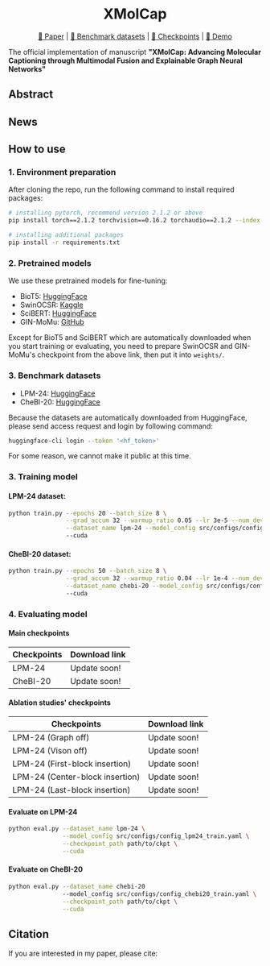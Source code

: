 <h1 align="center">XMolCap</h1>
<p align="center"><a href="">📝 Paper</a> | <a href="#3-benchmark-datasets">🤗 Benchmark datasets</a> | <a href="">🚩 Checkpoints</a> | <a href="">🤗 Demo</a></p>

The official implementation of manuscript **"XMolCap: Advancing Molecular Captioning  through Multimodal Fusion and Explainable Graph Neural Networks"**

## Abstract
> 

## News

## How to use

### 1. Environment preparation
After cloning the repo, run the following command to install required packages:
```zsh
# installing pytorch, recommend vervion 2.1.2 or above
pip install torch==2.1.2 torchvision==0.16.2 torchaudio==2.1.2 --index-url https://download.pytorch.org/whl/cu121 

# installing additional packages
pip install -r requirements.txt
```

### 2. Pretrained models
We use these pretrained models for fine-tuning:

- BioT5: [HuggingFace](https://huggingface.co/QizhiPei/biot5-base)
- SwinOCSR: [Kaggle](https://www.kaggle.com/datasets/gogogogo11/moedel)
- SciBERT: [HuggingFace](https://huggingface.co/allenai/scibert_scivocab_uncased)
- GIN-MoMu: [GitHub](https://github.com/ddz16/MoMu)

Except for BioT5 and SciBERT which are automatically downloaded when you start training or evaluating, you need to prepare SwinOCSR and GIN-MoMu's checkpoint from the above link, then put it into `weights/`.

### 3. Benchmark datasets
- LPM-24: [HuggingFace](https://huggingface.co/datasets/duongttr/LPM-24-extend)
- CheBI-20: [HuggingFace](https://huggingface.co/datasets/duongttr/chebi-20-new)

Because the datasets are automatically downloaded from HuggingFace, please send access request and login by following command:
```zsh
huggingface-cli login --token '<hf_token>'
```

For some reason, we cannot make it public at this time.

### 3. Training model

#### LPM-24 dataset:

```zsh
python train.py --epochs 20 --batch_size 8 \
                --grad_accum 32 --warmup_ratio 0.05 --lr 3e-5 --num_devices 4 \
                --dataset_name lpm-24 --model_config src/configs/config_lpm24_train.yaml \ 
                --cuda
```

#### CheBI-20 dataset:
```zsh
python train.py --epochs 50 --batch_size 8 \
                --grad_accum 32 --warmup_ratio 0.04 --lr 1e-4 --num_devices 4 \
                --dataset_name chebi-20 --model_config src/configs/config_chebi20_train.yaml \ 
                --cuda
```

### 4. Evaluating model
#### Main checkpoints
| Checkpoints | Download link |
|---|---|
|LPM-24| Update soon!|
|CheBI-20|Update soon!|
#### Ablation studies' checkpoints
| Checkpoints | Download link |
|---|---|
|LPM-24 (Graph off)| Update soon!|
|LPM-24 (Vison off)|Update soon!|
|LPM-24 (First-block insertion)| Update soon!|
|LPM-24 (Center-block insertion)| Update soon!|
|LPM-24 (Last-block insertion)| Update soon!|

#### Evaluate on LPM-24
```zsh
python eval.py --dataset_name lpm-24 \
               --model_config src/configs/config_lpm24_train.yaml \
               --checkpoint_path path/to/ckpt \
               --cuda
```

#### Evaluate on CheBI-20
```zsh
python eval.py --dataset_name chebi-20 
               --model_config src/configs/config_chebi20_train.yaml \
               --checkpoint_path path/to/ckpt \
               --cuda
```

## Citation
If you are interested in my paper, please cite:
```
```
